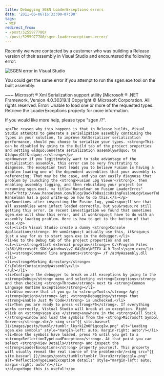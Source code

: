 ```yaml
---
title: Debugging SGEN LoaderExceptions errors
date: '2011-05-06T16:33:00-07:00'
tags:
- WCF
redirect_from:
- /post/5255977780/
- /post/5255977780/sgen-loaderexceptions-error/
---
```

<p>Recently we were contacted by a customer who was building a Release version of their assembly in Visual Studio and encountered the following error:</p>
<img src="{{ site.baseurl }}/images/posts/tumblr/tumblr_lkspj38nwO1qccglw.png" alt="SGEN error in Visual Studio" style="margin-left: auto; margin-right: auto"/>
<p>You could get the same error if you attempt to run the sgen.exe tool on the built assembly:</p>
~~~ 
Microsoft ® Xml Serialization support utility
[Microsoft ® .NET Framework, Version 4.0.30319.1]
Copyright © Microsoft Corporation. All rights reserved.
Error: Unable to load one or more of the requested types. Retrieve the LoaderExceptions property for more information.

If you would like more help, please type "sgen /?".</p>
~~~
<p>The reason why this happens is that in Release builds, Visual Studio attempts to generate a serialization assembly containing the types in your solution, to improve XmlSerializer serialization performance, should you choose to serialize your types. <strong>This can be disabled by going to the Build tab of the project properties and setting &ldquo;Generate serialization assembly&rdquo; to &ldquo;Off&rdquo;.</strong></p>
<p>However if you legitimately want to take advantage of the serialization assembly, this error can be very frustrating to diagnose. The exception text leads you to believe Fusion is having a problem loading one of the dependent assemblies that your assembly is referencing. That may be the case, and you can easily diagnose that problem by launching the <strong>Fusion Log Viewer</strong>, then enabling assembly logging, and then rebuilding your project (or rerunning sgen.exe). <a title="Hanselman on Fusion LoaderErros" href="http://www.hanselman.com/blog/BackToBasicsUsingFusionLogViewerToDebugObscureLoaderErrors.aspx">Scott Hanselman has a good write-up on how to do this.</a></p>
<p>Sometimes after inspecting the Fusion log, you&rsquo;ll see that all assemblies were infact loaded correctly, but you&rsquo;re still getting this error. In recent investigation we found that sometimes sgen.exe will show this error, and it won&rsquo;t have to do with an assembly loading problem. Here is how to get to the bottom of that case.</p>
<ol><li>In Visual Studio create a dummy <strong>Console Application</strong>. We won&rsquo;t actually use this, it&rsquo;s just a way for us to start sgen.exe in the debugger.</li>
<li>Go to the Debug tab of the project properties and set 
<ul><li><strong>Start external program</strong>= C:\Program Files (x86)\Microsoft SDKs\Windows\v7.0A\Bin\NETFX 4.0 Tools\sgen.exe</li>
<li><strong>Command line arguments</strong>= /f /a:MyAssembly.dll </li>
<li><strong>Working directory</strong>= C:\FolderContainingMyAssembly</li>
</ul></li>
<li>Configure the debugger to break on all exceptions by going to the <strong>Debug</strong> menu and selecting <strong>Exceptions</strong> and then checking <strong>Thrown</strong> next to <strong>Common Language Runtime Exceptions</strong></li>
<li>Also ensure that if you go to <strong>Tools</strong> &gt; <strong>Options</strong> &gt; <strong>Debugging</strong> that <strong>Enable Just My Code</strong> is unchecked.</li>
<li>Then you are ready to press <strong>F5</strong>. If everything works correctly, Vistual Studio will break at an exception. Right click on <strong>sgen.exe </strong>anywhere in the <strong>Call Stack </strong>window and load the symbols from the <strong>Microsoft Symbol Servers</strong>.<br/> <img src="{{ site.baseurl }}/images/posts/tumblr/tumblr_lksrk1Zm0P1qccglw.png" alt="Loading sgen.exe symbols" style="margin-left: auto; margin-right: auto"/></li>
<li>Once the symbols have loaded, press F5 until you get to a <strong>ReflectionTypeLoadException</strong>. At that point you can select <strong>View Details</strong> and inspect the <strong>LoaderExceptions</strong> property yourself. This property will usually reveal the real source of the problem:<br/><img src="{{ site.baseurl }}/images/posts/tumblr/tumblr_lksru3zrry1qccglw.png" alt="ReflectionTypeLoadException details" style="margin-left: auto; margin-right: auto"/></li>
</ol><p>Hope this is useful!</p>
